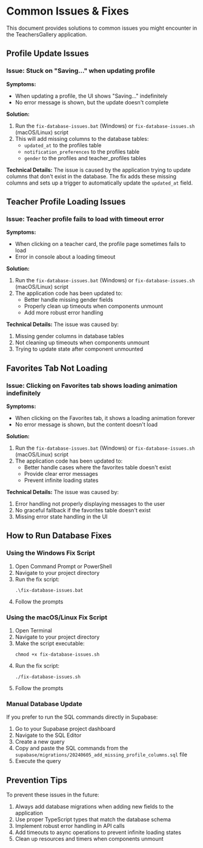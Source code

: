 # Common Issues & Fixes

This document provides solutions to common issues you might encounter in the TeachersGallery application.

## Profile Update Issues

### Issue: Stuck on "Saving..." when updating profile

**Symptoms:**
- When updating a profile, the UI shows "Saving..." indefinitely
- No error message is shown, but the update doesn't complete

**Solution:**
1. Run the `fix-database-issues.bat` (Windows) or `fix-database-issues.sh` (macOS/Linux) script
2. This will add missing columns to the database tables:
   - `updated_at` to the profiles table
   - `notification_preferences` to the profiles table
   - `gender` to the profiles and teacher_profiles tables

**Technical Details:**
The issue is caused by the application trying to update columns that don't exist in the database. The fix adds these missing columns and sets up a trigger to automatically update the `updated_at` field.

## Teacher Profile Loading Issues

### Issue: Teacher profile fails to load with timeout error

**Symptoms:**
- When clicking on a teacher card, the profile page sometimes fails to load
- Error in console about a loading timeout

**Solution:**
1. Run the `fix-database-issues.bat` (Windows) or `fix-database-issues.sh` (macOS/Linux) script
2. The application code has been updated to:
   - Better handle missing gender fields
   - Properly clean up timeouts when components unmount
   - Add more robust error handling

**Technical Details:**
The issue was caused by:
1. Missing gender columns in database tables
2. Not cleaning up timeouts when components unmount
3. Trying to update state after component unmounted

## Favorites Tab Not Loading

### Issue: Clicking on Favorites tab shows loading animation indefinitely

**Symptoms:**
- When clicking on the Favorites tab, it shows a loading animation forever
- No error message is shown, but the content doesn't load

**Solution:**
1. Run the `fix-database-issues.bat` (Windows) or `fix-database-issues.sh` (macOS/Linux) script
2. The application code has been updated to:
   - Better handle cases where the favorites table doesn't exist
   - Provide clear error messages
   - Prevent infinite loading states

**Technical Details:**
The issue was caused by:
1. Error handling not properly displaying messages to the user
2. No graceful fallback if the favorites table doesn't exist
3. Missing error state handling in the UI

## How to Run Database Fixes

### Using the Windows Fix Script

1. Open Command Prompt or PowerShell
2. Navigate to your project directory
3. Run the fix script:
   ```
   .\fix-database-issues.bat
   ```
4. Follow the prompts

### Using the macOS/Linux Fix Script

1. Open Terminal
2. Navigate to your project directory
3. Make the script executable:
   ```
   chmod +x fix-database-issues.sh
   ```
4. Run the fix script:
   ```
   ./fix-database-issues.sh
   ```
5. Follow the prompts

### Manual Database Update

If you prefer to run the SQL commands directly in Supabase:

1. Go to your Supabase project dashboard
2. Navigate to the SQL Editor
3. Create a new query
4. Copy and paste the SQL commands from the `supabase/migrations/20240605_add_missing_profile_columns.sql` file
5. Execute the query

## Prevention Tips

To prevent these issues in the future:

1. Always add database migrations when adding new fields to the application
2. Use proper TypeScript types that match the database schema
3. Implement robust error handling in API calls
4. Add timeouts to async operations to prevent infinite loading states
5. Clean up resources and timers when components unmount 